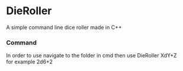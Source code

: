 # DieRoller
A simple command line dice roller made in C++ <br>
### Command <br>
In order to use navigate to the folder in cmd then use DieRoller XdY+Z <br>
for example 2d6+2
